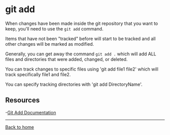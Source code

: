 # git add

When changes have been made inside the git repository that you want to keep, you'll need to use the `git add` command.

Items that have not been "tracked" before will start to be tracked and all other changes will be marked as modified.

Generally, you can get away the command `git add .` which will add ALL files and directories that were added, changed, or deleted.

You can track changes to specific files using 'git add file1 file2' which will track specifically file1 and file2.

You can specify tracking directories with 'git add DirectoryName'.

## Resources

-[Git Add Documentation](https:/git-scm.com/docs/git-add)

---

[Back to home](../README.md)